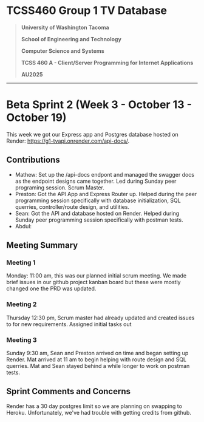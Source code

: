 # TCSS460 Group 1 TV Database

> **University of Washington Tacoma**
>
> **School of Engineering and Technology**
>
> **Computer Science and Systems**
>
> **TCSS 460 A - Client/Server Programming for Internet Applications**
>
> **AU2025**
>

---

# Beta Sprint 2 (Week 3 - October 13 - October 19)

This week we got our Express app and Postgres database hosted on Render: https://g1-tvapi.onrender.com/api-docs/.

## Contributions
* Mathew: Set up the /api-docs endpont and managed the swagger docs as the endpoint designs came together. Led during Sunday peer programing session. Scrum Master.
* Preston: Got the API App and Express Router up. Helped during the peer programming session specifically with database initialization, SQL querries, controller/route design, and utilities.
* Sean: Got the API and database hosted on Render. Helped during Sunday peer programming session specifically with postman tests.
* Abdul: 

## Meeting Summary
### Meeting 1
Monday: 11:00 am, this was our planned initial scrum meeting. We made brief issues in our github project kanban board but these were mostly changed one the PRD was updated.

### Meeting 2
Thursday 12:30 pm, Scrum master had already updated and created issues to for new requirements. Assigned initial tasks out

### Meeting 3
Sunday 9:30 am, Sean and Preston arrived on time and began setting up Render. Mat arrived at 11 am to begin helping with route design and SQL querries. Mat and Sean stayed behind a while longer to work on postman tests.

## Sprint Comments and Concerns
Render has a 30 day postgres limit so we are planning on swapping to Heroku. Unfortunately, we've had trouble with getting credits from github.
